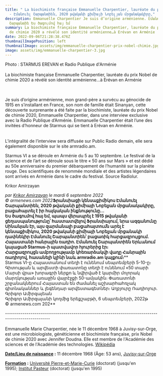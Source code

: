 ```yaml
---
title: " La biochimiste française Emmanuelle Charpentier, lauréate du prix Nobel
  - Էմանուել Շարպանտիեն, 2020 թվականի քիմիայի Նոբելյան մրցանակակիրը,"
description: Emmanuelle Charpentier Je suis d’origine arménienne. Էմանուել
  Շարպանտիե Ես ծագումով հայ եմ
summary: La biochimiste française Emmanuelle Charpentier, lauréate du prix Nobel
  de chimie 2020 a révélé son identité arménienne…à Erévan en Arménie
date: 2022-09-06T21:28:38.476Z
thumbnailImagePosition: left
thumbnailImage: assets/img/emmanuelle-charpentier-prix-nobel-chimie.jpg
image: assets/img/emmanuelle-charpentier-3.jpg
---
```

Photo : STARMUS EREVAN et Radio Publique d'Arménie\
\
La biochimiste française Emmanuelle Charpentier, lauréate du prix Nobel de chimie 2020 a révélé son identité arménienne…à Erévan en Arménie

\
\
Je suis d’origine arménienne, mon grand-père a survécu au génocide de 1915 en s’installant en France, son nom de famille était Sinanyan, cette découverte surprenante a été faite par la biochimiste, lauréate du prix Nobel de chimie 2020, Emmanuelle Charpentier, dans une interview exclusive avec la Radio Publique d’Arménie. Emmanuelle Charpentier était l’une des invitées d’honneur de Starmus qui se tient à Erévan en Arménie.\
\
\
L’intégralité de l’interview sera diffusée sur Public Radio demain, elle sera également disponible sur le site armradio.am.

Starmus VI a se déroule en Arménie du 5 au 10 septembre. Le festival de la science et de l’art se déroule sous le titre « 50 ans sur Mars » et est dédié au 50e anniversaire du premier débarquement de l’humanité sur la planète rouge. Des scientifiques de renommée mondiale et des artistes légendaires sont arrivés en Arménie dans le cadre du festival. Source Radiolur.

Krikor Amirzayan

*par [Krikor Amirzayan](https://www.armenews.com/spip.php?page=auteur&id_auteur=33) le mardi 6 septembre 2022\
© armenews.com 2022***Ֆրանսիացի կենսաքիմիկոս Էմանուել Շարպանտիեն, 2020 թվականի քիմիայի Նոբելյան մրցանակակիրը, բացահայտել է իր հայկական ինքնությունը…****\
Ես ծագումով հայ եմ, պապս վերապրել է 1915 թվականի ցեղասպանությունը՝ հաստատվելով Ֆրանսիայում, նրա ազգանունը Սինանյան էր, այս զարմանալի բացահայտումն արել է կենսաքիմիկոս, 2020 թվականի քիմիայի Նոբելյան մրցանակի դափնեկիր Էմանուել Շարպանտիեն՝ բացառիկ հարցազրույցում. Հայաստանի հանրային ռադիո. Էմանուել Շարպանտիեն Երևանում կայացած Starmus-ի պատվավոր հյուրերից էր։****\
Հարցազրույցն ամբողջությամբ կհեռարձակվի վաղը Հանրային ռադիոյով, հասանելի կլինի նաև armradio.am կայքում։****\
Starmus VI-ը Հայաստանում տեղի է ունենում սեպտեմբերի 5-10-ը։ Գիտության և արվեստի փառատոնը տեղի է ունենում «50 տարի Մարսի վրա» խորագրի ներքո և նվիրված է կարմիր մոլորակ մարդկության առաջին վայրէջքի 50-ամյակին։ Փառատոնի շրջանակներում Հայաստան են ժամանել աշխարհահռչակ գիտնականներ և լեգենդար արվեստագետներ։ Աղբյուրը Ռադիոլուր.\
Գրիգոր Ամիրզայեան\
Գրիգոր Ամիրզայանի կողմից երեքշաբթի, 6 սեպտեմբերի, 2022թ\
© armenews.com 202**

\-----------------------------------------------------------------------------------------------------\
\
Emmanuelle Marie Charpentier, née le 11 décembre 1968 à Juvisy-sur-Orge, est une microbiologiste, généticienne et biochimiste française, prix Nobel de chimie 2020 avec Jennifer Doudna. Elle est membre de l'Académie des sciences et de l'Académie des technologies. [Wikipédia](https://fr.wikipedia.org/wiki/Emmanuelle_Charpentier)

**[Date/Lieu de naissance](https://www.google.com/search?rlz=1C1AVFC_enFR1006FR1009&sxsrf=ALiCzsaUkGQgz3BW1_ubl_SBbcvFdNKnWg:1662498750440&q=emmanuelle+charpentier+date/lieu+de+naissance&stick=H4sIAAAAAAAAAA3FMQ6AIAwF0MnEwTg4ODObGOLC4G0q_iixFCxyIU-qb3ltP3T2sMvtnHgVnsbLrzYjZcafliTrllTeZkaMJBXMMP4kzZAnQM1ODywHVLPDCIVSSDw-QGoWrVgAAAA&sa=X&ved=2ahUKEwiPlta7ioH6AhXUwoUKHfhACR0Q6BMoAHoECF0QAg&cshid=1662498962948475) :** 11 décembre 1968 (Âge: 53 ans), [Juvisy-sur-Orge](https://www.google.com/search?rlz=1C1AVFC_enFR1006FR1009&sxsrf=ALiCzsaUkGQgz3BW1_ubl_SBbcvFdNKnWg:1662498750440&q=Juvisy-sur-Orge&stick=H4sIAAAAAAAAAOPgE-LRT9c3LDQzy0suystR4tTP1TcwscjOLtQSy0620i9IzS_ISQVSRcX5eVZJ-UV5i1j5vUrLMosrdYtLi3T9i9JTd7Ay7mJn4mAAALiQdARNAAAA&sa=X&ved=2ahUKEwiPlta7ioH6AhXUwoUKHfhACR0QmxMoAXoECF0QAw&cshid=1662498962948475)

**[Formation](https://www.google.com/search?rlz=1C1AVFC_enFR1006FR1009&sxsrf=ALiCzsaUkGQgz3BW1_ubl_SBbcvFdNKnWg:1662498750440&q=emmanuelle+charpentier+formation&sa=X&ved=2ahUKEwiPlta7ioH6AhXUwoUKHfhACR0Q6BMoAHoECF4QAg&cshid=1662498962948475) :** [Université Pierre-et-Marie-Curie](https://www.google.com/search?rlz=1C1AVFC_enFR1006FR1009&sxsrf=ALiCzsaUkGQgz3BW1_ubl_SBbcvFdNKnWg:1662498750440&q=Université+Pierre-et-Marie-Curie&stick=H4sIAAAAAAAAAONgVuLUz9U3SM5Or8xYxKoYmpdZllpUnFlyeKVCQGZqUVGqbmqJrm9iUWaqrnMpkAQAf3O09zEAAAA&sa=X&ved=2ahUKEwiPlta7ioH6AhXUwoUKHfhACR0QmxMoAXoECF4QAw&cshid=1662498962948475) (doctorat) (jusqu'en 1995); [Institut Pasteur](https://www.google.com/search?rlz=1C1AVFC_enFR1006FR1009&sxsrf=ALiCzsaUkGQgz3BW1_ubl_SBbcvFdNKnWg:1662498750440&q=Institut+Pasteur&stick=H4sIAAAAAAAAAONgVuLUz9U3MM4qT7ZYxCrgmVdckllSWqIQkFhcklpaBACuibFVIAAAAA&sa=X&ved=2ahUKEwiPlta7ioH6AhXUwoUKHfhACR0QmxMoAnoECF4QBA&cshid=1662498962948475) (doctorat) (jusqu'en 1995)
